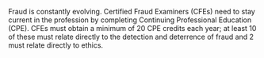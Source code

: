 Fraud is constantly evolving. Certified Fraud Examiners (CFEs) need to stay current in the profession by completing Continuing Professional Education (CPE). CFEs must obtain a minimum of 20 CPE credits each year; at least 10 of these must relate directly to the detection and deterrence of fraud and 2 must relate directly to ethics.